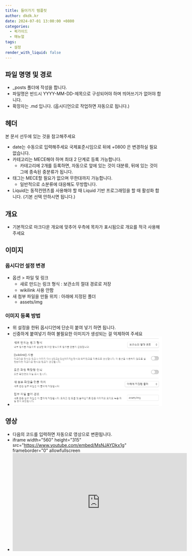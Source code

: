 ```yaml
---
title: 들어가기 템플릿
author: dkdk.kr
date: 2024-07-01 13:00:00 +0800
categories:
  - 퀵가이드
  - 매뉴얼
tags:
  - 설정
render_with_liquid: false
---
```


## 파일 명명 및 경로

- _posts 폴더에 작성을 합니다.
- 파일명은 반드시 YYYY-MM-DD-제목으로 구성되어야 하며 띄어쓰기가 없어야 합니다.
- 확장자는 .md 입니다. (옵시디언으로 작업하면 자동으로 됩니다.)

## 헤더

본 문서 선두에 있는 것을 참고해주세요

- date는 수동으로 입력해주세요 국제표준시임으로 뒤에 +0800 은 변경하실 필요 없습니다.
- 카테고리는 MECE해야 하며 최대 2 단계로 등록 가능합니다.
	- 카테고리에 2개를 등록하면,  자동으로 앞에 있는 것이 대분류, 뒤에 있는 것이 그에 종속된 중분류가 됩니다. 
- 태그는 MECE할 필요가 없으며 무한대까지 가능합니다.
	- 일반적으로 소분류에 대응해도 무방합니다.
- Liquid는 동적컨텐츠를 사용해야 할 때 Liquid 기반 프로그래밍을 할 때 활성화 합니다. (기본 선택 안하시면 됩니다.)

## 개요

- 기본적으로 마크다운 개요에 맞추어 우측에 목차가 표시됨으로 개요를 적극 사용해 주세요

## 이미지

### 옵시디언 설정 변경
- 옵션 > 파일 및 링크 
	- 새로 만드는 링크 형식 : 보관소의 절대 경로로 저장
	- wikilink 사용 안함
- 새 첨부 파일을 만들 위치 : 아래에 지정된 폴더
	- assets/img

### 이미지 등록 방법
- 위 설정을 한뒤 옵시디언에 단순히 붙여 넣기 하면 됩니다.
- 신중하게 붙여넣기 하여 불필요한 이미지가 생성되는 걸 억제하여 주세요
- ![](assets/img/Pasted%20image%2020240709200029.png)

## 영상
- 다음의 코드를 입력하면 자동으로 영상으로 변환됩니다.
- iframe width="560" height="315" src="https://www.youtube.com/embed/MsNJAYDkx1g" frameborder="0" allowfullscreen
- <iframe width="560" height="315" src="https://www.youtube.com/embed/MsNJAYDkx1g" frameborder="0" allowfullscreen></iframe>